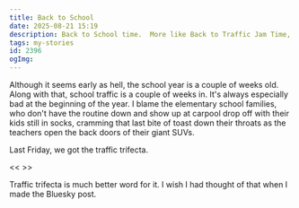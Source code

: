 ```yaml
---
title: Back to School
date: 2025-08-21 15:19
description: Back to School time.  More like Back to Traffic Jam Time, amiright?
tags: my-stories
id: 2396
ogImg: 
---
```

Although it seems early as hell, the school year is a couple of weeks old.  Along with that, school traffic is a couple of weeks in.  It's always especially bad at the beginning of the year.  I blame the elementary school families, who don't have the routine down and show up at carpool drop off with their kids still in socks, cramming that last bite of toast down their throats as the teachers open the back doors of their giant SUVs.

Last Friday, we got the traffic trifecta.


<< >>

Traffic trifecta is  much better word for it.  I wish I had thought of that when I made the Bluesky post.

